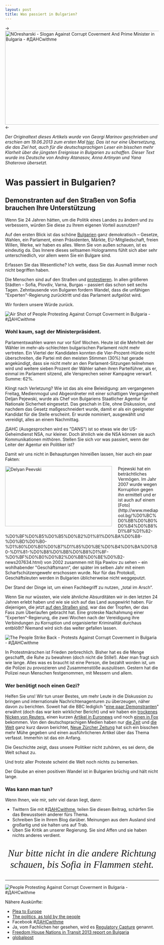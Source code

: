```yaml
---
layout: post
title: Was passiert in Bulgarien?
---
```


-> <img src="../../../images/2013-06-20-was-passiert-in-bulgarien/noresharski.png" alt="NOresharski - Slogan Against Corrupt Coverment And Prime Minister in Bulgaria - #ДАНСwithme" style="width: 528px; height: 307px;" /> <-

_Der Originaltext dieses Artikels wurde von Georgi Marinov geschrieben und erschien am 19.06.2013 zum ersten Mal [hier](https://medium.com/better-humans/d289c6e1392). Das ist nur eine Übersetzung, die das Ziel hat, auch für die deutschsprachigen Leser ein bisschen mehr Klarheit über die jüngsten Ereignisse in Bulgarien zu schaffen. Dieser Text wurde ins Deutsche von Andrey Atanasov, Anna Artinyan und Yana Shaterova übersetzt._

# Was passiert in Bulgarien?

## Demonstranten auf den Straßen von Sofia brauchen Ihre Unterstützung

Wenn Sie 24 Jahren hätten, um die Politik eines Landes zu ändern und zu verbessern, würden Sie diese zu Ihrem eigenen Vorteil ausnutzen?

Auf den ersten Blick ist das schöne [Bulgarien](http://de.wikipedia.org/wiki/Bulgarien) ganz demokratisch – Gesetze, Wahlen, ein Parlament, einen Präsidenten, Märkte, EU-Mitgliedschaft, freien Willen, Werke, wir haben es alles. Wenn Sie von außen schauen, ist es eindeutig da. Das Innere dieses seltsamen Hologramms fühlt sich aber sehr unterschiedlich, vor allem wenn Sie ein Bulgare sind.

Erfassen Sie das Wesentliche? Ich wette, dass Sie das Ausmaß immer noch nicht begriffen haben.

Die Menschen sind auf den Straßen und [protestieren](http://www.360cities.net/bg/image/peevski#0.00,0.00,70.0). In allen größeren Städten – Sofia, Plovdiv, Varna, Burgas – passiert das schon seit sechs Tagen. Zehntausende von Bulgaren fordern Wandel, dass die unfähigen "Experten"-Regierung zurücktritt und das Parlament aufgelöst wird.

Wir fordern unsere Würde zurück.

![Air Shot of People Protesting Against Corrupt Coverment in Bulgaria - #ДАНСwithme](../../../images/2013-06-20-was-passiert-in-bulgarien/people-protesting-airshot.jpeg)

### Wohl kaum, sagt der Ministerpräsident.

Parlamentswahlen waren nur vor fünf Wochen. Heute ist die Mehrheit der Wähler im mehr-als-schlechten bulgarischen Parlament nicht mehr vertreten. Ein Viertel der Kandidaten konnten die Vier-Prozent-Hürde nicht überschreiten, die Partei mit den meisten Stimmen (30%) hat gerade angekündigt, dass sie nicht mehr an den Parlament-Sitzungen teilnehmen wird und weitere sieben Prozent der Wähler sahen ihren Parteiführer, als er, einmal im Parlament sitzend, alle Versprechen seiner Kampagne verwarf. Summe: 62%.

Klingt nach Verletzung? Wie ist das als eine Beleidigung: am vergangenen Freitag, Medienmogul und Abgeordneter mit einer schattigen Vergangenheit Deljan Pejewski, wurde als Chef von Bulgariens Staatlicher Agentur für Nationale Sicherheit eingesetzt. Das geschah in Eile, ohne Diskussion, und nachdem das Gesetz maßgeschneidert wurde, damit er als ein geeigneter Kandidat für die Stelle erscheint. Er wurde nominiert, ausgewählt und vereidigt, alles an einem Nachmittag.

ДАНС (Ausgesprochen wird es "DANS") ist so etwas wie der US-Geheimdienst NSA, nur kleiner. Doch ähnlich wie die NSA können sie auch Kommunikationen mithören. Stellen Sie sich vor was passiert, wenn der Leiter der Agentur ein Politiker ist?

Damit wir uns nicht in Behauptungen hinreißen lassen, hier auch ein paar Fakten:

<img src="../../../images/2013-06-20-was-passiert-in-bulgarien/delyan-peevski.jpeg" alt="Delyan Peevski" style="float: left; width: 350px; height: 197px; margin: 0 20px 10px 0;" />
Pejewski hat ein beträchtliches Vermögen. Im Jahr 2007 wurde wegen Korruption gegen ihn ermittelt und er ist auch auf einem [Foto](http://www.mediapool.bg/%D0%BC%D0%BB%D0%B0%D0%B4%D0%B8%D1%8F%D1%82-%D0%BF%D0%B5%D0%B5%D0%B2%D1%81%D0%BA%D0%B8-%D0%BD%D0%B0-%D1%80%D0%B0%D0%B7%D1%85%D0%BE%D0%B4%D0%BA%D0%B0-%D1%81-%D0%B8%D0%BB%D0%B8%D1%8F-%D0%BF%D0%B0%D0%B2%D0%BB%D0%BE%D0%B2-news207634.html) von 2002 zusammen mit Ilija Pawlov zu sehen – ein wohlhabender "Geschäftsmann“, der später im selben Jahr mit einem Scharfschützengewehr erschossen wurde. Nur für das Protokoll, Geschäftsleuten werden in Bulgarien üblicherweise nicht weggeputzt.

Der Stand der Dinge ist, um einen Fachbegriff zu nutzen, „total im Arsch“.

Wenn Sie nur wüssten, wie viele ähnliche Absurditäten wir in den letzten 24 Jahren erlebt haben und wie sie sich auf das Land ausgewirkt haben. Für diejenigen, die jetzt [auf den Straßen sind](http://www.youtube.com/watch?v=jqQiAwQ4jjw), war das der Tropfen, der das Fass zum Überlaufen gebracht hat. Eine groteske Nachahmung einer “Experten“-Regierung, die zwei Wochen nach der Vereidigung ihre Verbindungen zu Korruption und organisierter Kriminalität durchaus entblößt? Niemand wird sich das weiter gefallen lassen.

![The People Strike Back - Protests Against Corrupt Coverment in Bulgaria - #ДАНСwithme](../../../images/2013-06-20-was-passiert-in-bulgarien/the-people-strike-back.jpeg)

In Protestmärschen ist Frieden zerbrechlich. Bisher hat es die Menge geschafft, die Ruhe zu bewahren (doch nicht die Stille!). Aber man fragt sich wie lange. Alles was es braucht ist eine Person, die bezahlt worden ist, um die Polizei zu provozieren und Zusammenstöße auszulösen. Gestern hat die Polizei neun Menschen festgenommen, mit Messern und allem.

### Wer benötigt noch einen Gezi?

Helfen Sie uns! Wir tun unser Bestes, um mehr Leute in die Diskussion zu bringen und internationale Nachrichtenagenturen zu überzeugen, näher davon zu berichten. Soweit hat die BBC lediglich "[eine paar Demonstranten](http://www.bbc.co.uk/news/world-europe-22906827)" erwähnt (doch das war kein wirklicher Bericht) und wir haben ein [trockenes Nicken von Reuters](http://www.reuters.com/assets/print?aid=USBRE95H0N320130618), einen kurzen [Artikel in Euronews](http://euronews.com/2013/06/17/thousands-protest-in-bulgaria-against-two-week-old-government/) und noch [einen in Fox](http://www.foxnews.com/world/2013/06/18/bulgaria-opposition-boycotts-parliament-as-protests-rage/) bekommen. Von den deutschsprachigen Medien haben nur [die Zeit](http://www.zeit.de/news/2013-06/18/bulgarien-erneut-proteste-gegen-bulgariens-neue-regierung-18003603) und [die Welt](http://www.welt.de/newsticker/news1/article117217117/Erneut-Proteste-gegen-Bulgariens-neue-Regierung.html) ganz kurz davon berichtet, [Neue Zürcher Zeitung](http://www.nzz.ch/aktuell/international/bulgariens-buerger-verschaffen-sich-gehoer-1.18101472) hat sich ein bisschen mehr Mühe gegeben und einen ausführlicheren Artikel über das Thema verfasst. Immerhin ist das ein Anfang.

Die Geschichte zeigt, dass unsere Politiker nicht zuhören, es sei denn, die Welt schaut zu.

Und trotz aller Proteste scheint die Welt noch nichts zu bemerken.

Der Glaube an einen positiven Wandel ist in Bulgarien brüchig und hält nicht lange.

### Was kann man tun?

Wenn Ihnen, wie mir, sehr viel daran liegt, dann:

- Twittern Sie mit #[ДАНСwithme](https://twitter.com/search?q=%23%D0%B4%D0%B0%D0%BD%D1%81withme&src=hash), teilen Sie diesen Beitrag, schärfen Sie das Bewusstsein anderer fürs Thema.
- Schreiben Sie in Ihrem Blog darüber. Meinungen aus dem Ausland sind großartig und sie halten uns auf Trab.
- Üben Sie Kritik an unserer Regierung. Sie sind Affen und sie haben nichts anderes verdient.

<p style="text-align: center; font: italic 32px 'Times New Roman', 'Times', serif;">Nur bitte nicht in die andere Richtung schauen, bis Sofia in Flammen steht.</p>

---

![People Protesting Against Corrupt Coverment in Bulgaria - #ДАНСwithme](../../../images/2013-06-20-was-passiert-in-bulgarien/people-protesting.jpeg)

Nähere Auskünfte:

- [Plea to Europe](https://medium.com/better-humans/6644463c9a96)
- [The politics, as told by the people](http://iliatemelkov.wordpress.com/2013/06/18/%D0%B4%D0%B0%D0%BD%D1%81withme-or-why-are-bulgarians-protesting/)
- Facebook #[ДАНСwithme](https://www.facebook.com/hashtag/%D0%B4%D0%B0%D0%BD%D1%81withme)
- Ja, vom Fachlichen her gesehen, wird es [Regulatory Capture](http://en.wikipedia.org/wiki/Regulatory_capture) genannt.
- [Freedom House Nations in Transit 2013 report on Bulgaria](http://www.freedomhouse.org/report/nations-transit/2013/bulgaria)
- [globalpost](http://www.globalpost.com/dispatch/news/afp/130618/shaky-start-bulgarias-new-government)

